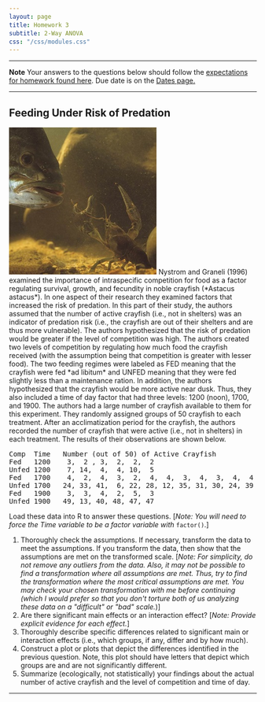 ```yaml
---
layout: page
title: Homework 3
subtitle: 2-Way ANOVA
css: "/css/modules.css"
---
```


----

<div class="alert alert-warning">
  <strong>Note</strong> Your answers to the questions below should follow the <a href="../../resources/hwformat" target="_blank">expectations for homework found here</a>. Due date is on the <a href="../../resources/Dates-Current" target="_blank">Dates page.</a>
</div>

----

## Feeding Under Risk of Predation
<img src="../zimgs/smallmouth-eats-crayfish.jpg" alt="Smallmouth and Crayfish" class="img-right">
Nystrom and Graneli (1996) examined the importance of intraspecific competition for food as a factor regulating survival, growth, and fecundity in noble crayfish (*Astacus astacus*).  In one aspect of their research they examined factors that increased the risk of predation.  In this part of their study, the authors assumed that the number of active crayfish (i.e., not in shelters) was an indicator of predation risk (i.e., the crayfish are out of their shelters and are thus more vulnerable).  The authors hypothesized that the risk of predation would be greater if the level of competition was high.  The authors created two levels of competition by regulating how much food the crayfish received (with the assumption being that competition is greater with lesser food).  The two feeding regimes were labeled as FED meaning that the crayfish were fed *ad libitum* and UNFED meaning that they were fed slightly less than a maintenance ration.  In addition, the authors hypothesized that the crayfish would be more active near dusk.  Thus, they also included a time of day factor that had three levels:  1200 (noon), 1700, and 1900.  The authors had a large number of crayfish available to them for this experiment.  They randomly assigned groups of 50 crayfish to each treatment.  After an acclimatization period for the crayfish, the authors recorded the number of crayfish that were active (i.e., not in shelters) in each treatment.  The results of their observations are shown below.

<pre>
Comp  Time   Number (out of 50) of Active Crayfish
Fed   1200    3,  2 , 3,  2,  2,  2
Unfed 1200    7, 14,  4,  4, 10,  5
Fed   1700    4,  2,  4,  3,  2,  4,  4,  3,  4,  3,  4,  4
Unfed 1700   24, 33, 41,  6, 22, 28, 12, 35, 31, 30, 24, 39
Fed   1900    3,  3,  4,  2,  5,  3
Unfed 1900   49, 13, 40, 48, 47, 47
</pre>

Load these data into R to answer these questions. [*Note: You will need to force the Time variable to be a factor variable with* `factor()`.]

1. Thoroughly check the assumptions. If necessary, transform the data to meet the assumptions. If you transform the data, then show that the assumptions are met on the transformed scale. [*Note: For simplicity, do not remove any outliers from the data. Also, it may not be possible to find a transformation where all assumptions are met. Thus, try to find the transformation where the most critical assumptions are met. You may check your chosen transformation with me before continuing (which I would prefer so that you don't torture both of us analyzing these data on a "difficult" or "bad" scale.*)]
1. Are there significant main effects or an interaction effect? [*Note: Provide explicit evidence for each effect.*]
1. Thoroughly describe specific differences related to significant main or interaction effects (i.e., which groups, if any, differ and by how much).
1. Construct a plot or plots that depict the differences identified in the previous question.  Note, this plot should have letters that depict which groups are and are not significantly different.
1. Summarize (ecologically, not statistically) your findings about the actual number of active crayfish and the level of competition and time of day.

----
